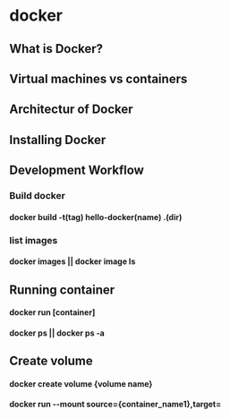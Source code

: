 # docker

## What is Docker?

## Virtual machines vs containers



## Architectur of Docker

## Installing Docker

## Development Workflow


### Build docker
#### docker build -t(tag) hello-docker(name) .(dir)

### list images
#### docker images || docker image ls

## Running container
#### docker run [container]
#### docker ps || docker ps -a

## Create volume
#### docker create volume {volume name}
#### docker run --mount source={container_name1},target=